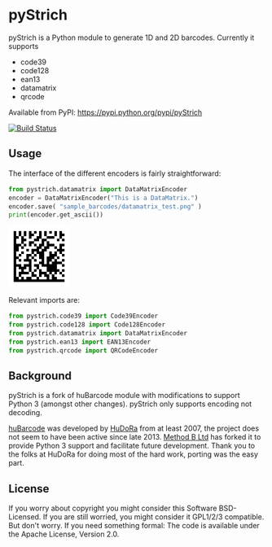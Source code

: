 pyStrich
========
pyStrich is a Python module to generate 1D and 2D barcodes. Currently it
supports

 * code39
 * code128
 * ean13
 * datamatrix
 * qrcode

Available from PyPI: https://pypi.python.org/pypi/pyStrich
 
[![Build Status](https://travis-ci.org/mmulqueen/pyStrich.svg)](https://travis-ci.org/mmulqueen/pyStrich)

Usage
-----
The interface of the different encoders is fairly straightforward:

```python
from pystrich.datamatrix import DataMatrixEncoder
encoder = DataMatrixEncoder("This is a DataMatrix.")
encoder.save( "sample_barcodes/datamatrix_test.png" )
print(encoder.get_ascii())
```
![Sample of DataMatrix generated by the code above.](sample_barcodes/datamatrix_test.png)

Relevant imports are:

```python
from pystrich.code39 import Code39Encoder
from pystrich.code128 import Code128Encoder
from pystrich.datamatrix import DataMatrixEncoder
from pystrich.ean13 import EAN13Encoder
from pystrich.qrcode import QRCodeEncoder
```

Background
----------
pyStrich is a fork of huBarcode module with modifications to support Python 3 (amongst other changes). pyStrich
only supports encoding not decoding.

[huBarcode](https://github.com/hudora/huBarcode) was developed by [HuDoRa](http://www.hudora.de/en/) from at least 2007, the project does not seem to have been
active since late 2013. [Method B Ltd](http://method-b.uk) has forked it to provide Python 3 support and facilitate
future development. Thank you to the folks at HuDoRa for doing most of the hard work, porting was the easy part.

License
-------
If you worry about copyright you might consider this Software BSD-Licensed.
If you are still worried, you might consider it GPL1/2/3 compatible.
But don't worry. If you need something formal:
The code is available under the Apache License, Version 2.0.
